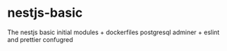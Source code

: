 # nestjs-basic
The nestjs basic initial modules + dockerfiles postgresql adminer + eslint and prettier confugred
